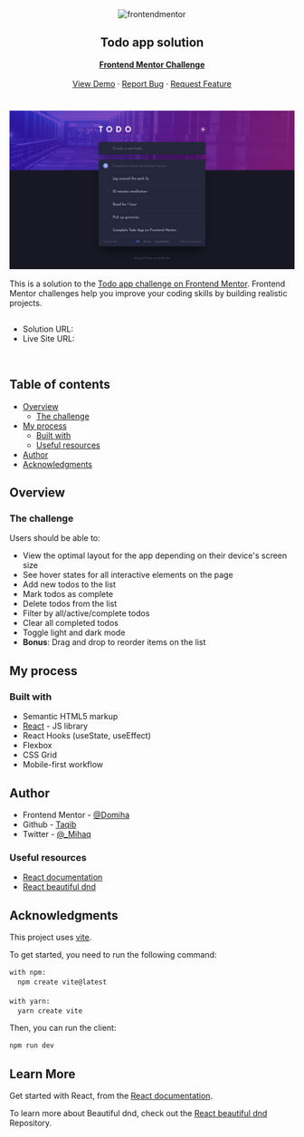 <div id="top"></div>

<div align="center">

  <img src="https://www.frontendmentor.io/static/images/logo-mobile.svg" alt="frontendmentor" width="80">

  <h2 align="center">Todo app solution</h2>
  <p align="center">
    <a href="(https://www.frontendmentor.io/challenges/todo-app-Su1_KokOW"><strong>Frontend Mentor Challenge</strong></a>
    <br />
    <br />
    <a href="#">View Demo</a>
    ·
    <a href="https://github.com/Dom-iha/Todo/issues" target="_blank">Report Bug</a>
    ·
    <a href="https://github.com/Dom-iha/Todo/issues" target="_blank">Request Feature</a>
  </p>
</div>

#

<div align="center">

![](./design/desktop-design-dark.jpg)

</div>

This is a solution to the [Todo app challenge on Frontend Mentor](https://www.frontendmentor.io/challenges/todo-app-Su1_KokOW). Frontend Mentor challenges help you improve your coding skills by building realistic projects. 

<h2 align="center"></h2>

- Solution URL: []()
- Live Site URL: []() 

<br>

## Table of contents

- [Overview](#overview)
  - [The challenge](#the-challenge)
- [My process](#my-process)
  - [Built with](#built-with)
  - [Useful resources](#useful-resources)
- [Author](#author)
- [Acknowledgments](#acknowledgments)
## Overview

### The challenge

Users should be able to:

- View the optimal layout for the app depending on their device's screen size
- See hover states for all interactive elements on the page
- Add new todos to the list
- Mark todos as complete
- Delete todos from the list
- Filter by all/active/complete todos
- Clear all completed todos
- Toggle light and dark mode
- **Bonus**: Drag and drop to reorder items on the list



## My process

### Built with

- Semantic HTML5 markup
- [React](https://reactjs.org/) - JS library
- React Hooks (useState, useEffect)
- Flexbox
- CSS Grid
- Mobile-first workflow


## Author

- Frontend Mentor - [@Domiha](//https://www.frontendmentor.io/profile/Dom-iha)
- Github - [Taqib](https://github.com/Dom-iha)
- Twitter - [@_Mihaq](https://www.twitter.com/_Mihaq)

### Useful resources

- [React documentation](https://reactjs.org/)
- [React beautiful dnd](https://egghead.io/courses/beautiful-and-accessible-drag-and-drop-with-react-beautiful-dnd)

## Acknowledgments

This project uses [vite](https://vitejs.dev/). 

To get started, you need to run the following command:

```bash
with npm:
  npm create vite@latest

with yarn:
  yarn create vite
```

Then, you can run the client:

```bash
npm run dev
```

## Learn More

Get started with React, from the [React documentation](https://reactjs.org/).

To learn more about Beautiful dnd, check out the [React beautiful dnd](https://github.com/atlassian/react-beautiful-dnd) Repository.
